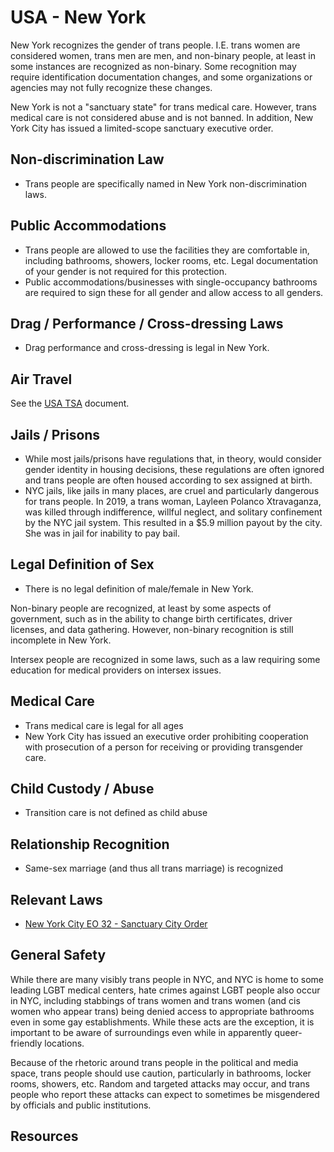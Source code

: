 # USA - New York

New York recognizes the gender of trans people. I.E. trans women are
considered women, trans men are men, and non-binary people, at least in
some instances are recognized as non-binary.  Some recognition may
require identification documentation changes, and some organizations or
agencies may not fully recognize these changes.

New York is not a "sanctuary state" for trans medical care. However,
trans medical care is not considered abuse and is not banned. In
addition, New York City has issued a limited-scope sanctuary executive
order.

## Non-discrimination Law

 * Trans people are specifically named in New York non-discrimination laws.

## Public Accommodations

 * Trans people are allowed to use the facilities they are comfortable
   in, including bathrooms, showers, locker rooms, etc.  Legal
   documentation of your gender is not required for this protection.
 * Public accommodations/businesses with single-occupancy bathrooms are
   required to sign these for all gender and allow access to all
   genders.

## Drag / Performance / Cross-dressing Laws

 * Drag performance and cross-dressing is legal in New York.

## Air Travel

See the [USA TSA](../notes/tsa.md) document.

## Jails / Prisons

 * While most jails/prisons have regulations that, in theory, would
   consider gender identity in housing decisions, these regulations are
   often ignored and trans people are often housed according to sex
   assigned at birth.
 * NYC jails, like jails in many places, are cruel and particularly
   dangerous for trans people. In 2019, a trans woman, Layleen Polanco
   Xtravaganza, was killed through indifference, willful neglect, and solitary
   confinement by the NYC jail system. This resulted in a $5.9
   million payout by the city. She was in jail for inability to pay
   bail.

## Legal Definition of Sex

 * There is no legal definition of male/female in New York.

Non-binary people are recognized, at least by some aspects of
government, such as in the ability to change birth certificates,
driver licenses, and data gathering. However, non-binary recognition is
still incomplete in New York.

Intersex people are recognized in some laws, such as a law requiring
some education for medical providers on intersex issues.

## Medical Care

 * Trans medical care is legal for all ages
 * New York City has issued an executive order prohibiting cooperation
   with prosecution of a person for receiving or providing transgender
   care.

## Child Custody / Abuse

 * Transition care is not defined as child abuse
 
## Relationship Recognition

 * Same-sex marriage (and thus all trans marriage) is recognized

## Relevant Laws

 * [New York City EO 32 - Sanctuary City Order](https://www.nyc.gov/office-of-the-mayor/news/32-002/executive-order-32)

## General Safety

While there are many visibly trans people in NYC, and NYC is home to
some leading LGBT medical centers, hate crimes against LGBT people also
occur in NYC, including stabbings of trans women and trans women (and
cis women who appear trans) being denied access to appropriate bathrooms
even in some gay establishments.  While these acts are the exception, it
is important to be aware of surroundings even while in apparently
queer-friendly locations.

Because of the rhetoric around trans people in the political and media
space, trans people should use caution, particularly in bathrooms,
locker rooms, showers, etc.  Random and targeted attacks may occur, and
trans people who report these attacks can expect to sometimes be misgendered
by officials and public institutions.

## Resources

